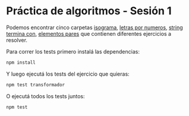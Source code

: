 # Práctica de algoritmos - Sesión 1

Podemos encontrar cinco carpetas [isograma](./isograma), [letras por numeros](./letras-por-numeros), [string termina con](./string-termina-con), [elementos pares](./elementos-pares) que contienen diferentes ejercicios a resolver.


Para correr los tests primero instalá las dependencias:
```bash
npm install
```

Y luego ejecutá los tests del ejercicio que quieras:
```bash
npm test transformador
```

O ejecutá todos los tests juntos:
```bash
npm test
```
